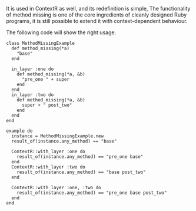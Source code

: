 It is used in ContextR as well, and its
redefinition is simple, The functionality of method missing is
one of the core ingredients of cleanly designed Ruby programs, it is still
possible to extend it with context-dependent behaviour.

The following code will show the right usage.

    class MethodMissingExample
      def method_missing(*a)
        "base"
      end

      in_layer :one do
        def method_missing(*a, &b)
          "pre_one " + super
        end
      end
      in_layer :two do
        def method_missing(*a, &b)
          super + " post_two"
        end
      end
    end

    example do
      instance = MethodMissingExample.new
      result_of(instance.any_method) == "base"

      ContextR::with_layer :one do
        result_of(instance.any_method) == "pre_one base"
      end
      ContextR::with_layer :two do
        result_of(instance.any_method) == "base post_two"
      end

      ContextR::with_layer :one, :two do
        result_of(instance.any_method) == "pre_one base post_two"
      end
    end

